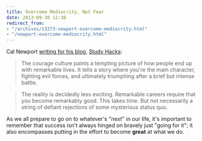 ```yaml
---
title: Overcome Mediocrity, Not Fear
date: 2013-09-30 12:38
redirect_from:
- "/archives/13273-newport-overcome-mediocrity.html"
- "/newport-overcome-mediocrity.html"
---
```



Cal Newport [writing for his blog](http://calnewport.com/blog/2013/06/26/the-courage-crutch-a-remarkable-life-requires-you-to-overcome-mediocrity-not-fear/), [Study Hacks](http://calnewport.com/blog):

> The courage culture paints a tempting picture of how people end up with remarkable lives. It tells a story where you're the main character, fighting evil forces, and ultimately triumphing after a brief but intense battle.

> The reality is decidedly less exciting. Remarkable careers require that you become remarkably good. This takes time. But not necessarily a string of defiant rejections of some mysterious status quo.

As we all prepare to go on to whatever's "next" in our life, it's important to remember that success isn't always hinged on bravely just "going for it"; it also encompasses putting in the effort to become **great** at what we do.
